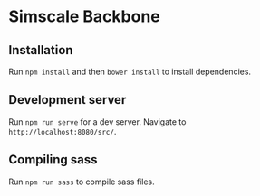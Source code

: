 # Simscale Backbone

## Installation

Run `npm install` and then `bower install` to install dependencies.

## Development server
Run `npm run serve` for a dev server. Navigate to `http://localhost:8080/src/`.

## Compiling sass
Run `npm run sass` to compile sass files.
